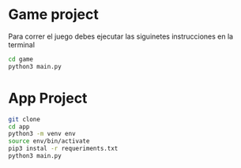 # Game project

Para correr el juego debes ejecutar las siguinetes instrucciones en la terminal

```sh
cd game
python3 main.py
```


# App Project

```sh
git clone
cd app
python3 -m venv env
source env/bin/activate
pip3 instal -r requeriments.txt
python3 main.py
```